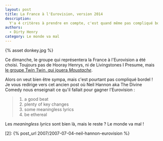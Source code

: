 ```yaml
---
layout: post
title: La France à l'Eurovision, version 2014
description:
  Y'a 4 critères à prendre en compte, c'est quand même pas compliqué bordel !
authors:
  - Dirty Henry
category: Le monde va mal
---
```


{% asset donkey.jpg %}

Ce dimanche, le groupe qui représentera la France à l'Eurovision a été choisi.
Toujours pas de Hooray Henrys, ni de Livingstones I Presume, mais [le groupe
Twin Twin, qui jouera _Moustache_][1].

Alors on veut bien être sympa, mais c'est pourtant pas compliqué bordel ! Je
vous redirige vers cet ancien post où Neil Hannon aka The Divine Comedy nous
enseignait ce qu'il fallait pour gagner l'Eurovision :

> 1. a good beat
> 1. plenty of key changes
> 1. some meaningless lyrics
> 1. be ethereal

Les _meaningless lyrics_ sont bien là, mais le reste ? Le monde va mal !

[1]:
  http://www.rtl.fr/actualites/culture-loisirs/musique/article/eurovision-2014-le-groupe-twin-twin-representera-la-france-7770111522

[2]: {% post_url 2007/2007-07-04-neil-hannon-eurovision %}

